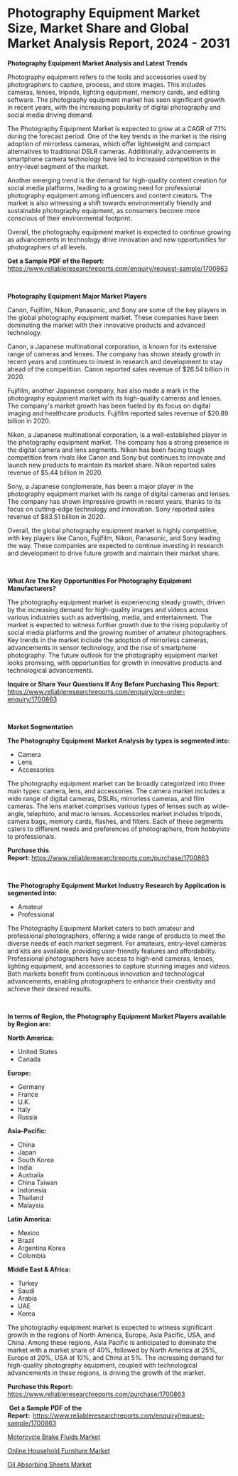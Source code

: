 <p><h1>Photography Equipment Market Size, Market Share and Global Market Analysis Report, 2024 - 2031</h1></p><p><strong>Photography Equipment Market Analysis and Latest Trends</strong></p>
<p><p>Photography equipment refers to the tools and accessories used by photographers to capture, process, and store images. This includes cameras, lenses, tripods, lighting equipment, memory cards, and editing software. The photography equipment market has seen significant growth in recent years, with the increasing popularity of digital photography and social media driving demand.</p><p>The Photography Equipment Market is expected to grow at a CAGR of 7.1% during the forecast period. One of the key trends in the market is the rising adoption of mirrorless cameras, which offer lightweight and compact alternatives to traditional DSLR cameras. Additionally, advancements in smartphone camera technology have led to increased competition in the entry-level segment of the market.</p><p>Another emerging trend is the demand for high-quality content creation for social media platforms, leading to a growing need for professional photography equipment among influencers and content creators. The market is also witnessing a shift towards environmentally friendly and sustainable photography equipment, as consumers become more conscious of their environmental footprint.</p><p>Overall, the photography equipment market is expected to continue growing as advancements in technology drive innovation and new opportunities for photographers of all levels.</p></p>
<p><strong>Get a Sample PDF of the Report:&nbsp;</strong> <a href="https://www.reliableresearchreports.com/enquiry/request-sample/1700863">https://www.reliableresearchreports.com/enquiry/request-sample/1700863</a></p>
<p>&nbsp;</p>
<p><strong>Photography Equipment Major Market Players</strong></p>
<p><p>Canon, Fujifilm, Nikon, Panasonic, and Sony are some of the key players in the global photography equipment market. These companies have been dominating the market with their innovative products and advanced technology. </p><p>Canon, a Japanese multinational corporation, is known for its extensive range of cameras and lenses. The company has shown steady growth in recent years and continues to invest in research and development to stay ahead of the competition. Canon reported sales revenue of $26.54 billion in 2020.</p><p>Fujifilm, another Japanese company, has also made a mark in the photography equipment market with its high-quality cameras and lenses. The company's market growth has been fueled by its focus on digital imaging and healthcare products. Fujifilm reported sales revenue of $20.89 billion in 2020.</p><p>Nikon, a Japanese multinational corporation, is a well-established player in the photography equipment market. The company has a strong presence in the digital camera and lens segments. Nikon has been facing tough competition from rivals like Canon and Sony but continues to innovate and launch new products to maintain its market share. Nikon reported sales revenue of $5.44 billion in 2020.</p><p>Sony, a Japanese conglomerate, has been a major player in the photography equipment market with its range of digital cameras and lenses. The company has shown impressive growth in recent years, thanks to its focus on cutting-edge technology and innovation. Sony reported sales revenue of $83.51 billion in 2020.</p><p>Overall, the global photography equipment market is highly competitive, with key players like Canon, Fujifilm, Nikon, Panasonic, and Sony leading the way. These companies are expected to continue investing in research and development to drive future growth and maintain their market share.</p></p>
<p>&nbsp;</p>
<p><strong>What Are The Key Opportunities For Photography Equipment Manufacturers?</strong></p>
<p><p>The photography equipment market is experiencing steady growth, driven by the increasing demand for high-quality images and videos across various industries such as advertising, media, and entertainment. The market is expected to witness further growth due to the rising popularity of social media platforms and the growing number of amateur photographers. Key trends in the market include the adoption of mirrorless cameras, advancements in sensor technology, and the rise of smartphone photography. The future outlook for the photography equipment market looks promising, with opportunities for growth in innovative products and technological advancements.</p></p>
<p><strong>Inquire or Share Your Questions If Any Before Purchasing This Report:</strong> <a href="https://www.reliableresearchreports.com/enquiry/pre-order-enquiry/1700863">https://www.reliableresearchreports.com/enquiry/pre-order-enquiry/1700863</a></p>
<p>&nbsp;</p>
<p><strong>Market Segmentation</strong></p>
<p><strong>The Photography Equipment Market Analysis by types is segmented into:</strong></p>
<p><ul><li>Camera</li><li>Lens</li><li>Accessories</li></ul></p>
<p><p>The photography equipment market can be broadly categorized into three main types: camera, lens, and accessories. The camera market includes a wide range of digital cameras, DSLRs, mirrorless cameras, and film cameras. The lens market comprises various types of lenses such as wide-angle, telephoto, and macro lenses. Accessories market includes tripods, camera bags, memory cards, flashes, and filters. Each of these segments caters to different needs and preferences of photographers, from hobbyists to professionals.</p></p>
<p><strong>Purchase this Report:&nbsp;</strong><a href="https://www.reliableresearchreports.com/purchase/1700863">https://www.reliableresearchreports.com/purchase/1700863</a></p>
<p>&nbsp;</p>
<p><strong>The Photography Equipment Market Industry Research by Application is segmented into:</strong></p>
<p><ul><li>Amateur</li><li>Professional</li></ul></p>
<p><p>The Photography Equipment Market caters to both amateur and professional photographers, offering a wide range of products to meet the diverse needs of each market segment. For amateurs, entry-level cameras and kits are available, providing user-friendly features and affordability. Professional photographers have access to high-end cameras, lenses, lighting equipment, and accessories to capture stunning images and videos. Both markets benefit from continuous innovation and technological advancements, enabling photographers to enhance their creativity and achieve their desired results.</p></p>
<p>&nbsp;</p>
<p><strong>In terms of Region, the Photography Equipment Market Players available by Region are:</strong></p>
<p>
    <p> <strong> North America: </strong>
        <ul>
            <li>United States</li>
            <li>Canada</li>
        </ul>
        </p> 
    <p> <strong> Europe: </strong>
        <ul>
            <li>Germany</li>
            <li>France</li>
            <li>U.K.</li>
            <li>Italy</li>
            <li>Russia</li>
        </ul>
        </p> 
    <p> <strong> Asia-Pacific: </strong>
        <ul>
            <li>China</li>
            <li>Japan</li>
            <li>South Korea</li>
            <li>India</li>
            <li>Australia</li>
            <li>China Taiwan</li>
            <li>Indonesia</li>
            <li>Thailand</li>
            <li>Malaysia</li>
        </ul>
        </p> 
    <p> <strong> Latin America: </strong>
        <ul>
            <li>Mexico</li>
            <li>Brazil</li>
            <li>Argentina Korea</li>
            <li>Colombia</li>
        </ul>
        </p> 
    <p> <strong> Middle East & Africa: </strong>
        <ul>
            <li>Turkey</li>
            <li>Saudi</li>
            <li>Arabia</li>
            <li>UAE</li>
            <li>Korea</li>
        </ul>
    </p>
    </p>
<p><p>The photography equipment market is expected to witness significant growth in the regions of North America, Europe, Asia Pacific, USA, and China. Among these regions, Asia Pacific is anticipated to dominate the market with a market share of 40%, followed by North America at 25%, Europe at 20%, USA at 10%, and China at 5%. The increasing demand for high-quality photography equipment, coupled with technological advancements in these regions, is driving the growth of the market.</p></p>
<p><strong>Purchase this Report: </strong><a href="https://www.reliableresearchreports.com/purchase/1700863">https://www.reliableresearchreports.com/purchase/1700863</a></p>
<p>&nbsp;<strong>Get a Sample PDF of the Report:&nbsp;&nbsp;</strong><a href="https://www.reliableresearchreports.com/enquiry/request-sample/1700863">https://www.reliableresearchreports.com/enquiry/request-sample/1700863</a></p>
<p><strong></strong></p>
<p><p><a href="https://github.com/bmorecock/Market-Research-Report-List-2/blob/main/motorcycle-brake-fluids-market.md">Motorcycle Brake Fluids Market</a></p><p><a href="https://github.com/yemakinde/Market-Research-Report-List-1/blob/main/online-household-furniture-market.md">Online Household Furniture Market</a></p><p><a href="https://github.com/jsmusil/Market-Research-Report-List-2/blob/main/oil-absorbing-sheets-market.md">Oil Absorbing Sheets Market</a></p></p>